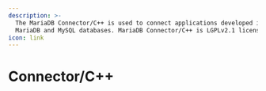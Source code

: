 ```yaml
---
description: >-
  The MariaDB Connector/C++ is used to connect applications developed in C++ to
  MariaDB and MySQL databases. MariaDB Connector/C++ is LGPLv2.1 licensed.
icon: link
---
```


# Connector/C++

